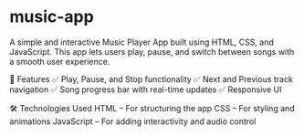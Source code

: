# music-app
A simple and interactive Music Player App built using HTML, CSS, and JavaScript. This app lets users play, pause, and switch between songs with a smooth user experience.

🌟 Features
✅ Play, Pause, and Stop functionality
✅ Next and Previous track navigation
✅ Song progress bar with real-time updates
✅ Responsive UI

🛠️ Technologies Used
HTML – For structuring the app
CSS – For styling and animations
JavaScript – For adding interactivity and audio control

